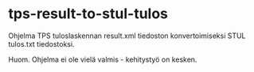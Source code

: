 # tps-result-to-stul-tulos
Ohjelma TPS tuloslaskennan result.xml tiedoston konvertoimiseksi STUL tulos.txt tiedostoksi.

Huom. Ohjelma ei ole vielä valmis - kehitystyö on kesken.
